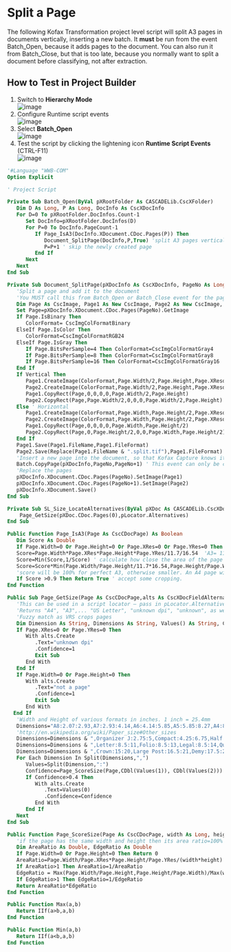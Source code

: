 # Split a Page
The following Kofax Transformation project level script will split A3 pages in documents vertically, inserting a new batch. It **must** be run from the event Batch_Open, because it adds pages to the document.
You can also run it from Batch_Close, but that is too late, because you normally want to split a document before classifying, not after extraction.  
## How to Test in Project Builder
1. Switch to **Hierarchy Mode**  
![image](https://user-images.githubusercontent.com/47416964/89385091-6227c700-d6ff-11ea-91e9-4ca36723187a.png)  
1. Configure Runtime script events  
![image](https://user-images.githubusercontent.com/47416964/89385177-7d92d200-d6ff-11ea-8836-21ee8d5e63cc.png)  
1. Select **Batch_Open**  
![image](https://user-images.githubusercontent.com/47416964/89385245-9a2f0a00-d6ff-11ea-8539-a67d1b5ecae9.png)  
1. Test the script by clicking the lightening icon **Runtime Script Events** (CTRL-F11)    
![image](https://user-images.githubusercontent.com/47416964/89385285-aadf8000-d6ff-11ea-8381-fa7aa36ed090.png)  


```vb
'#Language "WWB-COM"
Option Explicit

' Project Script

Private Sub Batch_Open(ByVal pXRootFolder As CASCADELib.CscXFolder)
   Dim D As Long, P As Long, DocInfo As CscXDocInfo
   For D=0 To pXRootFolder.DocInfos.Count-1
      Set DocInfo=pXRootFolder.DocInfos(D)
      For P=0 To DocInfo.PageCount-1
         If Page_IsA3(DocInfo.XDocument.CDoc.Pages(P)) Then
            Document_SplitPage(DocInfo,P,True) 'split A3 pages vertically
            P=P+1 ' skip the newly created page
         End If
      Next
   Next
End Sub

Private Sub Document_SplitPage(pXDocInfo As CscXDocInfo, PageNo As Long, Optional Vertical As Boolean =True)
   'Split a page and add it to the document
   'You MUST call this from Batch_Open or Batch_Close event for the page to be accessible outside of KT
   Dim Page As CscImage, Page1 As New CscImage, Page2 As New CscImage, ColorFormat As CscImageColorFormat
   Set Page=pXDocInfo.XDocument.CDoc.Pages(PageNo).GetImage
   If Page.IsBinary Then
      ColorFormat= CscImgColFormatBinary
   ElseIf Page.IsColor Then
      ColorFormat=CscImgColFormatRGB24
   ElseIf Page.IsGray Then
      If Page.BitsPerSample=4 Then ColorFormat=CscImgColFormatGray4
      If Page.BitsPerSample=8 Then ColorFormat=CscImgColFormatGray8
      If Page.BitsPerSample=16 Then ColorFormat=CscImgColFormatGray16
   End If
   If Vertical Then
      Page1.CreateImage(ColorFormat,Page.Width/2,Page.Height,Page.XResolution,Page.YResolution)
      Page2.CreateImage(ColorFormat,Page.Width/2,Page.Height,Page.XResolution,Page.YResolution)
      Page1.CopyRect(Page,0,0,0,0,Page.Width/2,Page.Height)
      Page2.CopyRect(Page,Page.Width/2,0,0,0,Page.Width/2,Page.Height)
   Else ' Horizontal
      Page1.CreateImage(ColorFormat,Page.Width,Page.Height/2,Page.XResolution,Page.YResolution)
      Page2.CreateImage(ColorFormat,Page.Width,Page.Height/2,Page.XResolution,Page.YResolution)
      Page1.CopyRect(Page,0,0,0,0,Page.Width,Page.Height/2)
      Page2.CopyRect(Page,0,Page.Height/2,0,0,Page.Width,Page.Height/2)
   End If
   Page1.Save(Page1.FileName,Page1.FileFormat)
   Page2.Save(Replace(Page1.FileName & ".split.tif"),Page1.FileFormat)
   'Insert a new page into the document, so that Kofax Capture knows it is there. This will cost a page count in the license
   Batch.CopyPage(pXDocInfo,PageNo,PageNo+1) ' This event can only be called from Batch_Open or Batch_Close
   'Replace the pages
   pXDocInfo.XDocument.CDoc.Pages(PageNo).SetImage(Page1)
   pXDocInfo.XDocument.CDoc.Pages(PageNo+1).SetImage(Page2)
   pXDocInfo.XDocument.Save()
End Sub

Private Sub SL_Size_LocateAlternatives(ByVal pXDoc As CASCADELib.CscXDocument, ByVal pLocator As CASCADELib.CscXDocField)
    Page_GetSize(pXDoc.CDoc.Pages(0),pLocator.Alternatives)
End Sub

Public Function Page_IsA3(Page As CscCDocPage) As Boolean
   Dim Score As Double
   If Page.Width=0 Or Page.Height=0 Or Page.XRes=0 Or Page.YRes=0 Then Return False
   Score=Page.Width*Page.XRes*Page.Height*Page.YRes/11.7/16.54  'A3= 11.7 x 16.54 inch²
   Score=Min(Score,1/Score) ' calculate how close the area of the page is to an A3 page
   Score=Score*Min(Page.Width/Page.Height/11.7*16.54,Page.Height/Page.Width/16.54*11.7) ' calculate how close the edge ratio is to the A3 edge ratio = sqrt(2)=16.54/11.7
   'score will be 100% for perfect A3, otherwise smaller. An A4 page will get score 50%
   If Score >0.9 Then Return True ' accept some cropping.
End Function

Public Sub Page_GetSize(Page As CscCDocPage,alts As CscXDocFieldAlternatives)
   'This can be used in a script locator – pass in pLocator.Alternatives as the second parameter
   'Returns "A4", "A3",... "US Letter", "unknown dpi", "unknown", as well as the confidence of the match
   'Fuzzy match as VRS crops pages
   Dim Dimension As String, Dimensions As String, Values() As String, Confidence As Double
   If Page.XRes=0 Or Page.YRes=0 Then
      With alts.Create
         .Text="unknown dpi"
         .Confidence=1
         Exit Sub
      End With
   End If
   If Page.Width=0 Or Page.Height=0 Then
      With alts.Create
         .Text="not a page"
         .Confidence=1
         Exit Sub
      End With
  End If
   'Width and Height of various formats in inches. 1 inch = 25.4mm
   Dimensions="A8:2.07:2.93,A7:2.93:4.14,A6:4.14:5.85,A5:5.85:8.27,A4:8.27:11.70,A3:11.70:16.54,A2:16.54:23.40,A1:23.40:33.08,A0:33.08:46.80,Credit Card:3.375:2.375"
   'http://en.wikipedia.org/wiki/Paper_size#Other_sizes
   Dimensions=Dimensions & ",Organizer J:2.75:5,Compact:4.25:6.75,Half Letter:5.5:8.5,Executive:7.25:10.5,Government-Letter:8:10.5,Foolscap:8.27:13"
   Dimensions=Dimensions & ",Letter:8.5:11,Folio:8.5:13,Legal:8.5:14,Quarto:9:11,US Std Fanfold:11:14.875,Ledger:11:17,Super-B:13:19,Post:15.5:19.5"
   Dimensions=Dimensions & ",Crown:15:20,Large Post:16.5:21,Demy:17.5:22.5,Medium:18:23,Broadsheet:18:24,Royal:20:25,Elephant:23:28,Double Demy:22.5:35,Quad Demy:35:45"
   For Each Dimension In Split(Dimensions,",")
      Values=Split(Dimension,":")
      Confidence=Page_ScoreSize(Page,CDbl(Values(1)), CDbl(Values(2)))
      If Confidence>0.4 Then
         With alts.Create
            .Text=Values(0)
            .Confidence=Confidence
         End With
      End If
   Next
End Sub

Public Function Page_ScoreSize(Page As CscCDocPage, width As Long, height As Long) As Double
   'if the page has the same width and height then its area ratio=100% and the edge ratio=100%, otherwise it gets a worse score.
   Dim AreaRatio As Double, EdgeRatio As Double
   If Page.Width=0 Or Page.Height=0 Then Return 0
   AreaRatio=Page.Width/Page.XRes*Page.Height/Page.YRes/(width*height)
   If AreaRatio>1 Then AreaRatio=1/AreaRatio
   EdgeRatio = Max(Page.Width/Page.Height,Page.Height/Page.Width)/Max(width/height,height/width)
   If EdgeRatio>1 Then EdgeRatio=1/EdgeRatio
   Return AreaRatio*EdgeRatio
End Function

Public Function Max(a,b)
   Return IIf(a>b,a,b)
End Function

Public Function Min(a,b)
   Return IIf(a<b,a,b)
End Function

```
